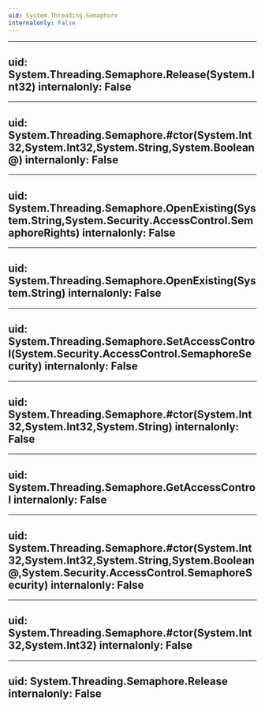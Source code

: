 ```yaml
---
uid: System.Threading.Semaphore
internalonly: False
---
```


---
uid: System.Threading.Semaphore.Release(System.Int32)
internalonly: False
---

---
uid: System.Threading.Semaphore.#ctor(System.Int32,System.Int32,System.String,System.Boolean@)
internalonly: False
---

---
uid: System.Threading.Semaphore.OpenExisting(System.String,System.Security.AccessControl.SemaphoreRights)
internalonly: False
---

---
uid: System.Threading.Semaphore.OpenExisting(System.String)
internalonly: False
---

---
uid: System.Threading.Semaphore.SetAccessControl(System.Security.AccessControl.SemaphoreSecurity)
internalonly: False
---

---
uid: System.Threading.Semaphore.#ctor(System.Int32,System.Int32,System.String)
internalonly: False
---

---
uid: System.Threading.Semaphore.GetAccessControl
internalonly: False
---

---
uid: System.Threading.Semaphore.#ctor(System.Int32,System.Int32,System.String,System.Boolean@,System.Security.AccessControl.SemaphoreSecurity)
internalonly: False
---

---
uid: System.Threading.Semaphore.#ctor(System.Int32,System.Int32)
internalonly: False
---

---
uid: System.Threading.Semaphore.Release
internalonly: False
---
